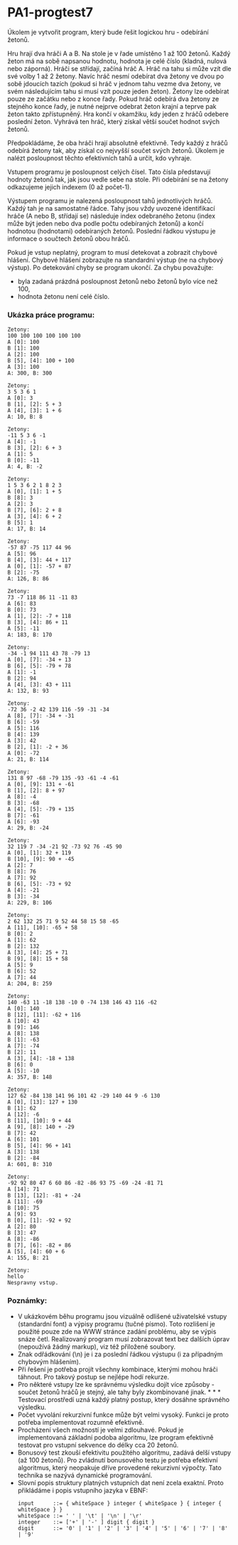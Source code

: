 # PA1-progtest7

Úkolem je vytvořit program, který bude řešit logickou hru - odebírání žetonů.

Hru hrají dva hráči A a B. Na stole je v řade umístěno 1 až 100 žetonů. Každý žeton má na sobě napsanou hodnotu, hodnota je celé číslo (kladná, nulová nebo záporná). Hráči se střídají, začíná hráč A. Hráč na tahu si může vzít dle své volby 1 až 2 žetony. Navíc hráč nesmí odebírat dva žetony ve dvou po sobě jdoucích tazích (pokud si hráč v jednom tahu vezme dva žetony, ve svém následujícím tahu si musí vzít pouze jeden žeton). Žetony lze odebírat pouze ze začátku nebo z konce řady. Pokud hráč odebírá dva žetony ze stejného konce řady, je nutné nejprve odebrat žeton krajní a teprve pak žeton takto zpřístupněný. Hra končí v okamžiku, kdy jeden z hráčů odebere poslední žeton. Vyhrává ten hráč, který získal větší součet hodnot svých žetonů.

Předpokládáme, že oba hráči hrají absolutně efektivně. Tedy každý z hráčů odebírá žetony tak, aby získal co nejvyšší součet svých žetonů. Úkolem je nalézt posloupnost těchto efektivních tahů a určit, kdo vyhraje.

Vstupem programu je posloupnost celých čísel. Tato čísla představují hodnoty žetonů tak, jak jsou vedle sebe na stole. Při odebírání se na žetony odkazujeme jejich indexem (0 až počet-1).

Výstupem programu je nalezená posloupnost tahů jednotlivých hráčů. Každý tah je na samostatné řádce. Tahy jsou vždy uvozené identifikací hráče (A nebo B, střídají se) následuje index odebraného žetonu (index může být jeden nebo dva podle počtu odebíraných žetonů) a končí hodnotou (hodnotami) odebíraných žetonů. Poslední řádkou výstupu je informace o součtech žetonů obou hráčů.

Pokud je vstup neplatný, program to musí detekovat a zobrazit chybové hlášení. Chybové hlášení zobrazujte na standardní výstup (ne na chybový výstup). Po detekování chyby se program ukončí. Za chybu považujte:

* byla zadaná prázdná posloupnost žetonů nebo žetonů bylo více než 100,
* hodnota žetonu není celé číslo.

### Ukázka práce programu:
```
Zetony:
100 100 100 100 100 100
A [0]: 100
B [1]: 100
A [2]: 100
B [5], [4]: 100 + 100
A [3]: 100
A: 300, B: 300
```
```
Zetony:
3 5 3 6 1
A [0]: 3
B [1], [2]: 5 + 3
A [4], [3]: 1 + 6
A: 10, B: 8
```
```
Zetony:
-11 5 3 6 -1
A [4]: -1
B [3], [2]: 6 + 3
A [1]: 5
B [0]: -11
A: 4, B: -2
```
```
Zetony:
1 5 3 6 2 1 8 2 3
A [0], [1]: 1 + 5
B [8]: 3
A [2]: 3
B [7], [6]: 2 + 8
A [3], [4]: 6 + 2
B [5]: 1
A: 17, B: 14
```
```
Zetony:
-57 87 -75 117 44 96
A [5]: 96
B [4], [3]: 44 + 117
A [0], [1]: -57 + 87
B [2]: -75
A: 126, B: 86
```
```
Zetony:
73 -7 118 86 11 -11 83
A [6]: 83
B [0]: 73
A [1], [2]: -7 + 118
B [3], [4]: 86 + 11
A [5]: -11
A: 183, B: 170
```
```
Zetony:
-34 -1 94 111 43 78 -79 13
A [0], [7]: -34 + 13
B [6], [5]: -79 + 78
A [1]: -1
B [2]: 94
A [4], [3]: 43 + 111
A: 132, B: 93
```
```
Zetony:
-72 36 -2 42 139 116 -59 -31 -34
A [8], [7]: -34 + -31
B [6]: -59
A [5]: 116
B [4]: 139
A [3]: 42
B [2], [1]: -2 + 36
A [0]: -72
A: 21, B: 114
```
```
Zetony:
131 8 97 -68 -79 135 -93 -61 -4 -61
A [0], [9]: 131 + -61
B [1], [2]: 8 + 97
A [8]: -4
B [3]: -68
A [4], [5]: -79 + 135
B [7]: -61
A [6]: -93
A: 29, B: -24
```
```
Zetony:
32 119 7 -34 -21 92 -73 92 76 -45 90
A [0], [1]: 32 + 119
B [10], [9]: 90 + -45
A [2]: 7
B [8]: 76
A [7]: 92
B [6], [5]: -73 + 92
A [4]: -21
B [3]: -34
A: 229, B: 106
```
```
Zetony:
2 62 132 25 71 9 52 44 58 15 58 -65
A [11], [10]: -65 + 58
B [0]: 2
A [1]: 62
B [2]: 132
A [3], [4]: 25 + 71
B [9], [8]: 15 + 58
A [5]: 9
B [6]: 52
A [7]: 44
A: 204, B: 259
```
```
Zetony:
140 -63 11 -18 138 -10 0 -74 138 146 43 116 -62
A [0]: 140
B [12], [11]: -62 + 116
A [10]: 43
B [9]: 146
A [8]: 138
B [1]: -63
A [7]: -74
B [2]: 11
A [3], [4]: -18 + 138
B [6]: 0
A [5]: -10
A: 357, B: 148
```
```
Zetony:
127 62 -84 138 141 96 101 42 -29 140 44 9 -6 130
A [0], [13]: 127 + 130
B [1]: 62
A [12]: -6
B [11], [10]: 9 + 44
A [9], [8]: 140 + -29
B [7]: 42
A [6]: 101
B [5], [4]: 96 + 141
A [3]: 138
B [2]: -84
A: 601, B: 310
```
```
Zetony:
-92 92 80 47 6 60 86 -82 -86 93 75 -69 -24 -81 71
A [14]: 71
B [13], [12]: -81 + -24
A [11]: -69
B [10]: 75
A [9]: 93
B [0], [1]: -92 + 92
A [2]: 80
B [3]: 47
A [8]: -86
B [7], [6]: -82 + 86
A [5], [4]: 60 + 6
A: 155, B: 21
```
```
Zetony:
hello
Nespravny vstup.
```

### Poznámky:

* V ukázkovém běhu programu jsou vizuálně odlišené uživatelské vstupy (standardní font) a výpisy programu (tučné písmo). Toto rozlišení je použité pouze zde na WWW stránce zadání problému, aby se výpis snáze četl. Realizovaný program musí zobrazovat text bez dalších úprav (nepoužívá žádný markup), viz též přiložené soubory.
* Znak odřádkování (\n) je i za poslední řádkou výstupu (i za případným chybovým hlášením).
* Při řešení je potřeba projít všechny kombinace, kterými mohou hráči táhnout. Pro takový postup se nejlépe hodí rekurze.
* Pro některé vstupy lze ke správnému výsledku dojít více způsoby - součet žetonů hráčů je stejný, ale tahy byly zkombinované jinak. * * * Testovací prostředí uzná každý platný postup, který dosáhne správného výsledku.
* Počet vyvolání rekurzivní funkce může být velmi vysoký. Funkci je proto potřeba implementovat rozumně efektivně.
* Procházení všech možností je velmi zdlouhavé. Pokud je implementovaná základní podoba algoritmu, lze program efektivně testovat pro vstupní sekvence do délky cca 20 žetonů.
* Bonusový test zkouší efektivitu použitého algoritmu, zadává delší vstupy (až 100 žetonů). Pro zvládnutí bonusového testu je potřeba efektivní algoritmus, který neopakuje dříve provedené rekurzivní výpočty. Tato technika se nazývá dynamické programování.
* Slovní popis struktury platných vstupních dat není zcela exaktní. Proto přikládáme i popis vstupního jazyka v EBNF:
   ```
   input      ::= { whiteSpace } integer { whiteSpace } { integer { whiteSpace } }
   whiteSpace ::= ' ' | '\t' | '\n' | '\r'
   integer    ::= ['+' | '-' ] digit { digit }
   digit      ::= '0' | '1' | '2' | '3' | '4' | '5' | '6' | '7' | '8' | '9'
   ```
